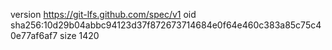 version https://git-lfs.github.com/spec/v1
oid sha256:10d29b04abbc94123d37f872673714684e0f64e460c383a85c75c40e77af6af7
size 1420
